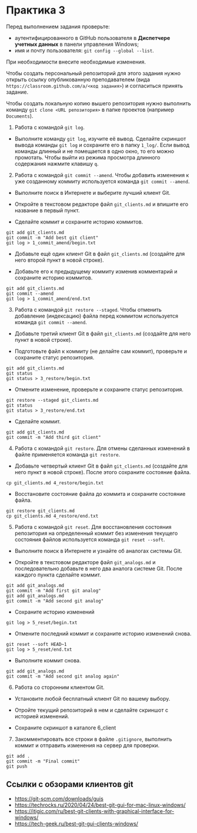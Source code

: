 # Практика 3

Перед выполнением задания проверьте:

* аутентифицированного в GitHub пользователя в **Диспетчере учетных данных** в панели управления Windows;
* имя и почту пользователя: `git config --global --list`.

При необходимости внесите необходимые изменения.

Чтобы создать персональный репозиторий для этого задания нужно открыть ссылку опубликованную преподавателем (вида `https://classroom.github.com/a/<код задания>`) и согласиться принять задание.

Чтобы создать локальную копию вышего репозитория нужно выполнить команду `git clone <URL репозитория>` в папке проектов (например `Documents`).

1. Работа с командой `git log`.

* Выполните команду `git log`, изучите её вывод. Сделайте скриншот вывода команды `git log` и сохраните его в папку `1_log/`. Если вывод команды длинный и не помещается в одно окно, то его можно промотать. Чтобы выйти из режима просмотра длинного содержания нажмите клавишу `q`.

2. Работа с командой `git commit --amend`. Чтобы добавить изменения к уже созданному коммиту используется команда `git commit --amend`.

* Выполните поиск в Интернете и выберите лучший клиент Git.

* Откройте в текстовом редакторе файл `git_clients.md` и впишите его название в первый пункт.

* Сделайте коммит и сохраните историю коммитов.

```
git add git_clients.md
git commit -m "Add best git client"
git log > 1_commit_amend/begin.txt
```

* Добавьте ещё один клиент Git в файл `git_clients.md` (создайте для него второй пункт в новой строке).

* Добавьте его к предыдущему коммиту изменив комментарий и сохраните историю коммитов.

```
git add git_clients.md
git commit --amend
git log > 1_commit_amend/end.txt
```

3. Работа с командой `git restore --staged`. Чтобы отменить добавление (индексацию) файла перед коммитом используется команда `git commit --amend`.

* Добавьте третий клиент Git в файл `git_clients.md` (создайте для него пункт в новой строке).

* Подготовьте файл к коммиту (не делайте сам коммит), проверьте и сохраните статус репозитория.

```
git add git_clients.md
git status
git status > 3_restore/begin.txt
```

* Отмените изменение, проверьте и сохраните статус репозитория.

```
git restore --staged git_clients.md
git status
git status > 3_restore/end.txt
```

* Сделайте коммит.

```
git add git_clients.md
git commit -m "Add third git client"
```

4. Работа с командой `git restore`. Для отмены сделанных изменений в файле применяется команда `git restore`.

* Добавьте четвертый клиент Git в файл `git_clients.md` (создайте для него пункт в новой строке). После этого сохраните состояние файла.

```
cp git_clients.md 4_restore/begin.txt
```

* Восстановите состояние файла до коммита и сохраните состояние файла.

```
git restore git_clients.md
cp git_clients.md 4_restore/end.txt
```

5. Работа с командой `git reset`. Для восстановления состояния репозитория на определенный коммит без изменения текущего состояния файлов используется команда `git reset --soft`.

* Выполните поиск в Интернете и узнайте об аналогах системы Git.

* Откройте в текстовом редакторе файл `git_analogs.md` и последовательно добавьте в него два аналога системе Git. После каждого пункта сделайте коммит.

```
git add git_analogs.md
git commit -m "Add first git analog"
git add git_analogs.md
git commit -m "Add second git analog"
```

* Сохраните историю изменений

```
git log > 5_reset/begin.txt
```

* Отмените последний коммит и сохраните историю изменений снова.

```
git reset --soft HEAD~1
git log > 5_reset/end.txt
```

* Выполните коммит снова.

```
git add git_analogs.md
git commit -m "Add second git analog again"
```

6. Работа со сторонним клиентом Git.

* Установите любой бесплатный клиент Git по вашему выбору.

* Отройте текущий репозиторий в нем и сделайте скриншот с историей изменений.

* Сохраните скриншот в каталоге 6_client

7. Закомментировать все строки в файле `.gitignore`, выполнить коммит и отправить изменения на сервер для проверки.

```
git add .
git commit -m "Final commit"
git push
```

## Ссылки с обзорами клиентов git

* https://git-scm.com/downloads/guis
* https://techrocks.ru/2020/04/24/best-git-gui-for-mac-linux-windows/
* https://itigic.com/ru/best-git-clients-with-graphical-interface-for-windows/
* https://tech-geek.ru/best-git-gui-clients-windows/
